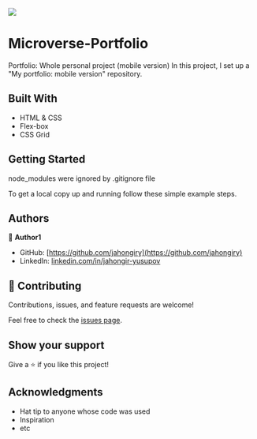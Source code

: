 ![](https://img.shields.io/badge/Microverse-blueviolet)

# Microverse-Portfolio

Portfolio: Whole personal project (mobile version)
In this project, I set up a "My portfolio: mobile version" repository.

## Built With

- HTML & CSS
- Flex-box
- CSS Grid

## Getting Started

node_modules were ignored by .gitignore file

To get a local copy up and running follow these simple example steps.

## Authors

👤 **Author1**

- GitHub: [https://github.com/jahongiry](https://github.com/jahongiry)
- LinkedIn: [linkedin.com/in/jahongir-yusupov](linkedin.com/in/jahongir-yusupov)

## 🤝 Contributing

Contributions, issues, and feature requests are welcome!

Feel free to check the [issues page](../../issues/).

## Show your support

Give a ⭐️ if you like this project!

## Acknowledgments

- Hat tip to anyone whose code was used
- Inspiration
- etc
